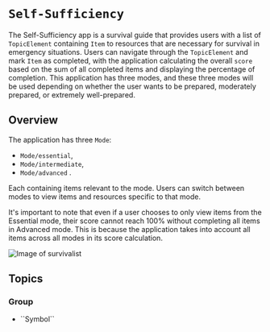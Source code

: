 # ``Self-Sufficiency``

The Self-Sufficiency app is a survival guide that provides users with a list of ``TopicElement`` containing ``Item`` to resources that are necessary for survival in emergency situations. Users can navigate through the ``TopicElement`` and mark ``Item`` as completed, with the application calculating the overall `score` based on the sum of all completed items and displaying the percentage of completion. This application has three modes, and these three modes will be used depending on whether the user wants to be prepared, moderately prepared, or extremely well-prepared.

## Overview

The application has three ``Mode``: 
 - ``Mode/essential``,
 - ``Mode/intermediate``,  
 - ``Mode/advanced`` .

Each containing items relevant to the mode. Users can switch between modes to view items and resources specific to that mode.

It's important to note that even if a user chooses to only view items from the Essential mode, their score cannot reach 100% without completing all items in Advanced mode. This is because the application takes into account all items across all modes in its score calculation.


![Image of survivalist](collapse.jpg)
## Topics

### <!--@START_MENU_TOKEN@-->Group<!--@END_MENU_TOKEN@-->

- <!--@START_MENU_TOKEN@-->``Symbol``<!--@END_MENU_TOKEN@-->
